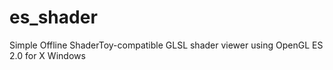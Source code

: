 # es_shader
Simple Offline ShaderToy-compatible GLSL shader viewer using OpenGL ES 2.0 for X Windows

